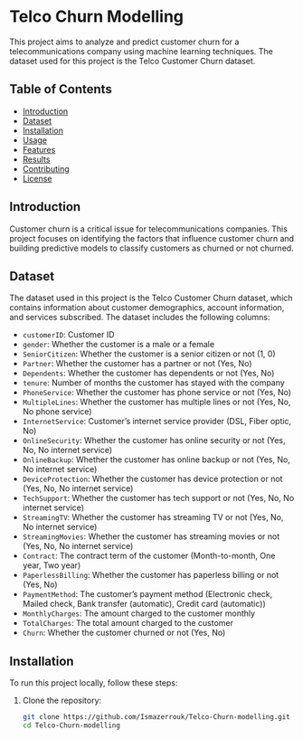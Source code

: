 # Telco Churn Modelling

This project aims to analyze and predict customer churn for a telecommunications company using machine learning techniques. The dataset used for this project is the Telco Customer Churn dataset.

## Table of Contents
- [Introduction](#introduction)
- [Dataset](#dataset)
- [Installation](#installation)
- [Usage](#usage)
- [Features](#features)
- [Results](#results)
- [Contributing](#contributing)
- [License](#license)

## Introduction
Customer churn is a critical issue for telecommunications companies. This project focuses on identifying the factors that influence customer churn and building predictive models to classify customers as churned or not churned.

## Dataset
The dataset used in this project is the Telco Customer Churn dataset, which contains information about customer demographics, account information, and services subscribed. The dataset includes the following columns:
- `customerID`: Customer ID
- `gender`: Whether the customer is a male or a female
- `SeniorCitizen`: Whether the customer is a senior citizen or not (1, 0)
- `Partner`: Whether the customer has a partner or not (Yes, No)
- `Dependents`: Whether the customer has dependents or not (Yes, No)
- `tenure`: Number of months the customer has stayed with the company
- `PhoneService`: Whether the customer has phone service or not (Yes, No)
- `MultipleLines`: Whether the customer has multiple lines or not (Yes, No, No phone service)
- `InternetService`: Customer’s internet service provider (DSL, Fiber optic, No)
- `OnlineSecurity`: Whether the customer has online security or not (Yes, No, No internet service)
- `OnlineBackup`: Whether the customer has online backup or not (Yes, No, No internet service)
- `DeviceProtection`: Whether the customer has device protection or not (Yes, No, No internet service)
- `TechSupport`: Whether the customer has tech support or not (Yes, No, No internet service)
- `StreamingTV`: Whether the customer has streaming TV or not (Yes, No, No internet service)
- `StreamingMovies`: Whether the customer has streaming movies or not (Yes, No, No internet service)
- `Contract`: The contract term of the customer (Month-to-month, One year, Two year)
- `PaperlessBilling`: Whether the customer has paperless billing or not (Yes, No)
- `PaymentMethod`: The customer’s payment method (Electronic check, Mailed check, Bank transfer (automatic), Credit card (automatic))
- `MonthlyCharges`: The amount charged to the customer monthly
- `TotalCharges`: The total amount charged to the customer
- `Churn`: Whether the customer churned or not (Yes, No)

## Installation
To run this project locally, follow these steps:

1. Clone the repository:
   ```sh
   git clone https://github.com/Ismazerrouk/Telco-Churn-modelling.git
   cd Telco-Churn-modelling


   
